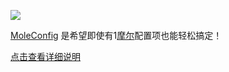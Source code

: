 [![](https://jitpack.io/v/DonaldDu/MoleConfig.svg)](https://jitpack.io/#DonaldDu/MoleConfig)

[MoleConfig](https://github.com/DonaldDu/MoleConfig) 是希望即使有1[摩尔](https://baike.baidu.com/item/%E6%91%A9%E5%B0%94/22424?fr=aladdin)配置项也能轻松搞定！

[点击查看详细说明](https://juejin.cn/post/7127533296975609887/)


